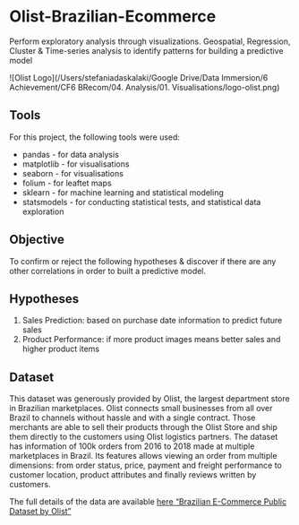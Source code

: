 # Olist-Brazilian-Ecommerce
Perform exploratory analysis through visualizations. Geospatial, Regression, Cluster &amp; Time-series analysis to identify patterns for building a predictive model

![Olist Logo](/Users/stefaniadaskalaki/Google Drive/Data Immersion/6 Achievement/CF6 BRecom/04. Analysis/01. Visualisations/logo-olist.png)

## Tools
For this project, the following tools were used:
- pandas - for data analysis
- matplotlib - for visualisations
- seaborn - for visualisations
- folium - for leaftet maps
- sklearn - for machine learning and statistical modeling
- statsmodels - for conducting statistical tests, and statistical data exploration

## Objective
To confirm or reject the following hypotheses & discover if there are any other correlations in order to built a predictive model.

## Hypotheses
1. Sales Prediction: based on purchase date information to predict future sales
2. Product Performance: if more product images means better sales and higher product items

## Dataset
This dataset was generously provided by Olist, the largest department store in Brazilian marketplaces. Olist connects small businesses from all over Brazil to channels without hassle and with a single contract. Those merchants are able to sell their products through the Olist Store and ship them directly to the customers using Olist logistics partners. The dataset has information of 100k orders from 2016 to 2018 made at multiple marketplaces in Brazil. Its features allows viewing an order from multiple dimensions: from order status, price, payment and freight performance to customer location, product attributes and finally reviews written by customers.

The full details of the data are available [here “Brazilian E-Commerce Public Dataset by Olist”](https://www.kaggle.com/datasets/olistbr/brazilian-ecommerce?select=olist_orders_dataset.csv)
